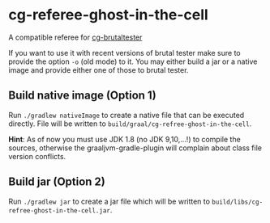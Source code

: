 # cg-referee-ghost-in-the-cell
A compatible referee for [cg-brutaltester](https://github.com/dreignier/cg-brutaltester/)

If you want to use it with recent versions of brutal tester make sure to provide the option `-o` (old mode) to it. You may either build a jar or a native image and provide either one of those to brutal tester. 

## Build native image (Option 1)
Run `./gradlew nativeImage` to create a native file that can be executed directly. File will be written to `build/graal/cg-refree-ghost-in-the-cell`.

**Hint**: As of now you must use JDK 1.8 (no JDK 9,10,...!) to compile the sources, otherwise the graaljvm-gradle-plugin will complain about class file version conflicts.

## Build jar (Option 2)
Run `./gradlew jar` to create a jar file which will be written to `build/libs/cg-refree-ghost-in-the-cell.jar`.
